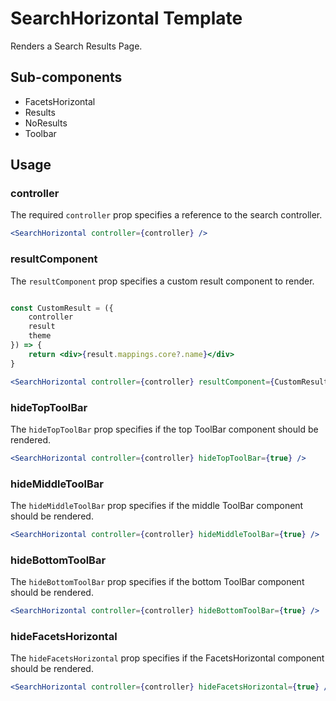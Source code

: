 # SearchHorizontal Template

Renders a Search Results Page.

## Sub-components

- FacetsHorizontal
- Results
- NoResults
- Toolbar

## Usage

### controller
The required `controller` prop specifies a reference to the search controller.

```jsx
<SearchHorizontal controller={controller} />
```

### resultComponent
The `resultComponent` prop specifies a custom result component to render.

```jsx

const CustomResult = ({
	controller 
	result
	theme
}) => {
	return <div>{result.mappings.core?.name}</div>
}

<SearchHorizontal controller={controller} resultComponent={CustomResult} />
```

### hideTopToolBar
The `hideTopToolBar` prop specifies if the top ToolBar component should be rendered.  

```jsx
<SearchHorizontal controller={controller} hideTopToolBar={true} />
```

### hideMiddleToolBar
The `hideMiddleToolBar` prop specifies if the middle ToolBar component should be rendered.  

```jsx
<SearchHorizontal controller={controller} hideMiddleToolBar={true} />
```

### hideBottomToolBar
The `hideBottomToolBar` prop specifies if the bottom ToolBar component should be rendered.  

```jsx
<SearchHorizontal controller={controller} hideBottomToolBar={true} />
```


### hideFacetsHorizontal
The `hideFacetsHorizontal` prop specifies if the FacetsHorizontal component should be rendered.  

```jsx
<SearchHorizontal controller={controller} hideFacetsHorizontal={true} />
```


